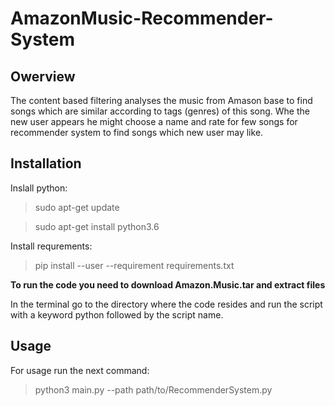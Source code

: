# AmazonMusic-Recommender-System

## Owerview

The content based filtering analyses the music from Amason base to find songs which are similar according to tags (genres) of this song. Whe the new user appears he might choose a name and rate for few songs for recommender system to find songs which new user may like.

## Installation

Inslall python:

>sudo apt-get update

>sudo apt-get install python3.6

Install requrements:

> pip install --user --requirement requirements.txt 

**To run the code you need to download Amazon.Music.tar and extract files**

In the terminal go to the directory where the code resides and run the script with a keyword python followed by the script name.

## Usage

For usage run the next command:

> python3 main.py --path path/to/RecommenderSystem.py 
